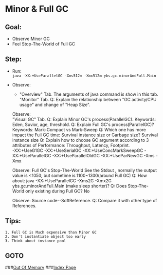 Minor & Full GC
==
Goal:
--
* Observe Minor GC
* Feel Stop-The-World of Full GC


Step:
--
* Run:   
`java -XX:+UseParallelGC -Xms512m -Xmx512m ybs.gc.minorAndFull.Main`
* Observe:
	 * "Overview" Tab.
			The arguments of java command is show in this tab.
		"Monitor" Tab.
	Q: 
		Explain the relationship between "GC activity/CPU usage" and change of "Heap Size".
		
	Observe:	
		"Visual GC" Tab.
	Q: 
		Explain Minor GC's process(ParallelGC).
		Keywords: Eden, Suvior, age, threshold.
	Q: 
		Explain Full GC's process(ParallelGC)?
		Keywords: Mark-Compact vs Mark-Sweep
	Q: 
		Which one has more impact the Full GC time: Survival instance size or Garbage size?
		Survival instance size
	Q: 
		Explain how to choose GC argument according to 3 attributes of Performance: 
		Throughput, Latency, Footprint.  
		-XX:+UseG1GC
		-XX:+UseSerialGC
		-XX:+UseConcMarkSweepGC
		-XX:+UseParallelGC
		-XX:+UseParallelOldGC
		-XX:+UseParNewGC
		-Xms
		-Xmx
		
	Observe: 
		Full GC's Stop-The-World
			See the Stdout , normally the output value is <1050, but sometime is 1100~1300(around Full GC)
	Q: 
		How about: java -XX:+UseParallelGC -Xms2G -Xmx2G ybs.gc.minorAndFull.Main (make sleep shorter)?
	Q: 
		Does Stop-The-World only existing during Full GC?
		No
		
	Observe:
		Source code--SoftReference.
	Q: 
		Compare it with other type of References.


Tips:
--
	1. Full GC is Much expensive than Minor GC
	2. Don't instantiate object too early
	3. Think about instance pool


GOTO
--
###[Out Of Memory](../oom/README.md)
###[Index Page](../../../../../../README.md)
